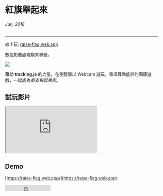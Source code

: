 # 紅旗舉起來
###### Jun, 2018
---
線上玩: [raise-flag.web.app](https://raise-flag.web.app)

數位影像處理期末專題。

![](~@/assets/img/article/flag/cover.png)

藉助 **tracking.js** 的力量，在瀏覽器以 Webcam 遊玩，重溫耳熟能詳的團康遊戲，一起成為*那支舉起專家*。

## 試玩影片
<div class="embed-responsive embed-responsive-16by9">
  <iframe class="embed-responsive-item" src="https://www.youtube.com/embed/du_2fcqPENo" allowfullscreen></iframe>
</div>

## Demo

[https://raise-flag.web.app/](https://raise-flag.web.app)

<iframe src="https://ghbtns.com/github-btn.html?user=ngseke&repo=Raise-Your-Red-Flag&type=star&count=false" frameborder="0" scrolling="0" width="150" height="20" title="Star twbs/bootstrap on GitHub"></iframe>